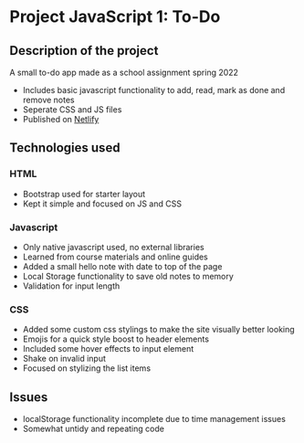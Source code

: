 # Project JavaScript 1: To-Do

## Description of the project
A small to-do app made as a school assignment spring 2022
- Includes basic javascript functionality to add, read, mark as done and remove notes
- Seperate CSS and JS files
- Published on [Netlify](https://lambent-madeleine-efc7d9.netlify.app/)

## Technologies used

### HTML
- Bootstrap used for starter layout
- Kept it simple and focused on JS and CSS

### Javascript
- Only native javascript used, no external libraries
- Learned from course materials and online guides
- Added a small hello note with date to top of the page
- Local Storage functionality to save old notes to memory
- Validation for input length

### CSS
- Added some custom css stylings to make the site visually better looking
- Emojis for a quick style boost to header elements
- Included some hover effects to input element
- Shake on invalid input
- Focused on stylizing the list items

## Issues
- localStorage functionality incomplete due to time management issues
- Somewhat untidy and repeating code
